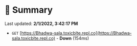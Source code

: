 # 📖 Summary
Last updated: **2/1/2022, 3:42:17 PM**

- `GET` [https://Bhadwa-sala.toxicblte.repl.co](https://Bhadwa-sala.toxicblte.repl.co) - **Down** (154ms)
